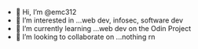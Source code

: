 - 👋 Hi, I’m @emc312
- 👀 I’m interested in ...web dev, infosec, software dev
- 🌱 I’m currently learning ...web dev on the Odin Project 
- 💞️ I’m looking to collaborate on ...nothing rn



<!---
emc312/emc312 is a ✨ special ✨ repository because its `README.md` (this file) appears on your GitHub profile.
You can click the Preview link to take a look at your changes.
--->
